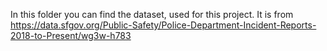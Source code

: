 In this folder you can find the dataset, used for this project. It is from 
https://data.sfgov.org/Public-Safety/Police-Department-Incident-Reports-2018-to-Present/wg3w-h783

